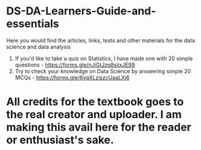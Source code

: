 # DS-DA-Learners-Guide-and-essentials
Here you would find the articles, links, tests and other materials for the data science and data analysis
1. If you'd like to take a quiz on Statistics, I have made one with 20 simple questions - https://forms.gle/nJiGtJzg8siixJE99
2. Try to check your knowledge on Data Science by answering simple 20 MCQs - https://forms.gle/6yqXLziszcUaaLXj6

# All credits for the textbook goes to the real creator and uploader. I am making this avail here for the reader or enthusiast's sake. 
